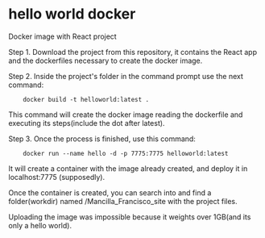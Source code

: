 # hello world docker
Docker image with React project

Step 1. Download the project from this repository, it contains the React app and the dockerfiles necessary to create the docker image.

Step 2. Inside the project's folder in the command prompt use the next command: 

        docker build -t helloworld:latest .

This command will create the docker image reading the dockerfile and executing its steps(include the dot after latest).
        
Step 3. Once the process is finished, use this command: 

        docker run --name hello -d -p 7775:7775 helloworld:latest
        
It will create a container with the image already created, and deploy it in localhost:7775 (supposedly).

Once the container is created, you can search into and find a folder(workdir) named /Mancilla_Francisco_site with the project files.

Uploading the image was impossible because it weights over 1GB(and its only a hello world).
